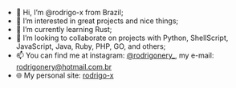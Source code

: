 - 👋 Hi, I’m @rodrigo-x from Brazil;
- 👀 I’m interested in great projects and nice things;
- 🌱 I’m currently learning Rust;
- 💞️ I’m looking to collaborate on projects with Python, ShellScript, JavaScript, Java, Ruby, PHP, GO, and others;
- 📫 You can find me at instagram: [@rodrigonery_](https://www.instagram.com/rodrigonery_/), my e-mail: rodrigonery@hotmail.com.br
- 🌐 My personal site: [rodrigo-x](https://rodrigo.xo.je)

